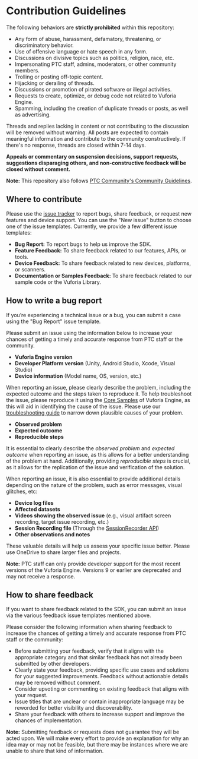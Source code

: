 # Contribution Guidelines

The following behaviors are **strictly prohibited** within this repository:

- Any form of abuse, harassment, defamatory, threatening, or discriminatory behavior.
- Use of offensive language or hate speech in any form.
- Discussions on divisive topics such as politics, religion, race, etc.
- Impersonating PTC staff, admins, moderators, or other community members.
- Trolling or posting off-topic content.
- Hijacking or derailing of threads.
- Discussions or promotion of pirated software or illegal activities.
- Requests to create, optimize, or debug code not related to Vuforia Engine.
- Spamming, including the creation of duplicate threads or posts, as well as advertising.

Threads and replies lacking in content or not contributing to the discussion will be removed without warning. All posts are expected to contain meaningful information and contribute to the community constructively. If there's no response, threads are closed within 7-14 days.

**Appeals or commentary on suspension decisions, support requests, suggestions disparaging others, and non-constructive feedback will be closed without comment.**

**Note:** This repository also follows [PTC Community's Community Guidelines](https://community.ptc.com/t5/Welcome-How-To-s/Community-Guidelines/m-p/795342).

## Where to contribute

Please use the [issue tracker](https://github.com/PTCInc/vuforia-engine/issues) to report bugs, share feedback, or request new features and device support. You can use the "New issue" button to choose one of the issue templates. Currently, we provide a few different issue templates:
- **Bug Report:** To report bugs to help us improve the SDK.
- **Feature Feedback:** To share feedback related to our features, APIs, or tools.
- **Device Feedback:** To share feedback related to new devices, platforms, or scanners.
- **Documentation or Samples Feedback:** To share feedback related to our sample code or the Vuforia Library.

## How to write a bug report

If you’re experiencing a technical issue or a bug, you can submit a case using the "Bug Report" issue template.

Please submit an issue using the information below to increase your chances of getting a timely and accurate response from PTC staff or the community.

- **Vuforia Engine version**
- **Developer Platform version** (Unity, Android Studio, Xcode, Visual Studio)
- **Device information** (Model name, OS, version, etc.)

When reporting an issue, please clearly describe the problem, including the expected outcome and the steps taken to reproduce it. To help troubleshoot the issue, please reproduce it using the [Core Samples](https://developer.vuforia.com/downloads/samples) of Vuforia Engine, as this will aid in identifying the cause of the issue. Please use our [troubleshooting guide](https://developer.vuforia.com/library/troubleshooting/troubleshooting-your-app) to narrow down plausible causes of your problem.

- **Observed problem**
- **Expected outcome**
- **Reproducible steps**

It is essential to clearly describe the *observed problem* and *expected outcome* when reporting an issue, as this allows for a better understanding of the problem at hand. Additionally, providing *reproducible steps* is crucial, as it allows for the replication of the issue and verification of the solution.

When reporting an issue, it is also essential to provide additional details depending on the nature of the problem, such as error messages, visual glitches, etc:

- **Device log files**
- **Affected datasets**
- **Videos showing the observed issue** (e.g., visual artifact screen recording, target issue recording, etc.)
- **Session Recording file** (Through the [SessionRecorder API](https://developer.vuforia.com/library/platform-support/recording-and-playback))
- **Other observations and notes**

These valuable details will help us assess your specific issue better. Please use OneDrive to share larger files and projects.

**Note:** PTC staff can only provide developer support for the most recent versions of the Vuforia Engine. Versions 9 or earlier are deprecated and may not receive a response.

## How to share feedback

If you want to share feedback related to the SDK, you can submit an issue via the various feedback issue templates mentioned above.

Please consider the following information when sharing feedback to increase the chances of getting a timely and accurate response from PTC staff or the community:

- Before submitting your feedback, verify that it aligns with the appropriate category and that similar feedback has not already been submitted by other developers.
- Clearly state your feedback, providing specific use cases and solutions for your suggested improvements. Feedback without actionable details may be removed without comment.
- Consider upvoting or commenting on existing feedback that aligns with your request.
- Issue titles that are unclear or contain inappropriate language may be reworded for better visibility and discoverability.
- Share your feedback with others to increase support and improve the chances of implementation.

**Note:** Submitting feedback or requests does not guarantee they will be acted upon. We will make every effort to provide an explanation for why an idea may or may not be feasible, but there may be instances where we are unable to share that kind of information.
